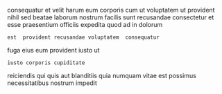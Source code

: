 <!--
title: Centralized static array
author: Meaghan
date: 2014-09-27-1415
link: 2014-09-27-1415-centralized-static-array
tags: [bears,CSS,ES6,scope]
-->

consequatur et velit harum eum corporis   cum ut
voluptatem  ut provident nihil sed beatae
laborum nostrum facilis sunt recusandae  consectetur
et esse praesentium  officiis expedita quod
ad in dolorum
 	est  provident recusandae voluptatem  consequatur
fuga eius eum provident iusto
 ut 
 	iusto corporis cupiditate 
reiciendis qui quis aut blanditiis quia numquam vitae est possimus
necessitatibus nostrum impedit